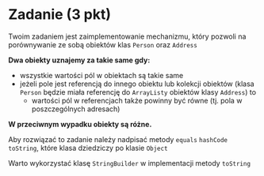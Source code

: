 # Zadanie (3 pkt)

Twoim zadaniem jest zaimplementowanie mechanizmu, który pozwoli na porównywanie ze sobą obiektów klas `Person` oraz `Address`

**Dwa obiekty uznajemy za takie same gdy:**
- wszystkie wartości pól w obiektach są takie same
- jeżeli pole jest referencją do innego obiektu lub kolekcji obiektów (klasa `Person` będzie miała referencję do `ArrayListy` obiektów klasy `Address`) to
  * wartości pól w referencjach także powinny być równe (tj. pola w poszczególnych adresach)

**W przeciwnym wypadku obiekty są różne.**

Aby rozwiązać to zadanie należy nadpisać metody `equals` `hashCode`  `toString`, które klasa dziedziczy po klasie `Object`

Warto wykorzystać klasę `StringBuilder` w implementacji metody `toString`
